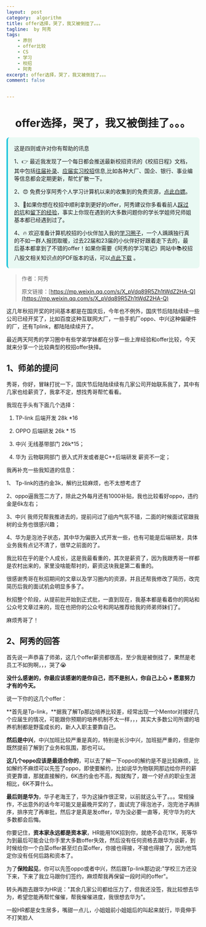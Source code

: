 ```yaml
---
layout:  post
category:  algorithm
title: offer选择，哭了，我又被倒挂了。。。
tagline:  by 阿秀
tags:
    - 原创
    - offer比较
    - CS
    - 学习
    - 校招
    - 阿秀
excerpt: offer选择，哭了，我又被倒挂了。。。
comment: false


---
```




<h1 align="center">offer选择，哭了，我又被倒挂了。。。</h1>

<div style="border-color: #24C6DC;
            background-color: #e9f9f3;         
            margin: 1rem 0;
        padding: .25rem 1rem;
        border-left-width: .3rem;
        border-left-style: solid;
        border-radius: .5rem;
        color: inherit;">
  <p>这是四则或许对你有帮助的讯息</p>
  <p>1、👉 最近我发现了一个每日都会推送最新校招资讯的《校招日程》文档，其中包括<a style="text-decoration: underline" href="https://flowus.cn/share/ee50d5eb-3cd5-4f74-880e-95b215dd4ff2" target="_blank">往届补录</a>、<a href="https://flowus.cn/share/5f327c98-1e31-46c8-b86b-5ac6105e021f" target="_blank">应届实习校招</a>信息,比如各种大厂、国企、银行、事业编等信息都会定期更新，帮忙扩散一下。</p>  
  <p>2、😍
    免费分享阿秀个人学习计算机以来的收集到的免费资源，<a style="text-decoration: underline" href="/notes/07-resources/01-free/01-introduce.html" target="_blank">点此白嫖</a>。
  </p>
  <p>3、🚀如果你想在校招中顺利拿到更好的offer，阿秀建议你多看看前人<a style="text-decoration: underline" href="https://www.yuque.com/tuobaaxiu/httmmc/npg1k81zeq4wfpyz" target="_blank">踩过的坑</a>和<a style="text-decoration: underline"  target="_blank" href="https://www.yuque.com/tuobaaxiu/httmmc/gge9ppd0mbu2d3dp">留下的经验</a>，事实上你现在遇到的大多数问题你的学长学姐师兄师姐基本都已经遇到过了。
  </p>
  <p>4、🔥 欢迎准备计算机校招的小伙伴加入我的<a  style="text-decoration: underline" href="https://www.yuque.com/tuobaaxiu/httmmc/xg0otqvc17wfx4u9" target="_blank">学习圈子</a>，一个人踽踽独行真的不如一群人报团取暖，过去22届和23届的小伙伴好好跟着走下去的，最后基本都拿到了不错的offer！如果你需要《阿秀的学习笔记》网站中📚︎校招八股文相关知识点的PDF版本的话，可以<a style="text-decoration: underline" href="/notes/08-other/02-question.html#_5、如何下载阿秀的学习笔记内容pdf版本" target="_blank">点此下载</a> 。</p>   </div>


> 作者：阿秀
>
> 原文链接：[https://mp.weixin.qq.com/s/X_pVdq89R5Zh1tWdZ2HA-Q](https://mp.weixin.qq.com/s/X_pVdq89R5Zh1tWdZ2HA-Q)







这几年秋招开奖的时间基本都是在国庆后，今年也不例外，国庆节后陆陆续续一些公司已经开奖了，比如百度这种互联网大厂，一些手机厂oppo、中兴这种偏硬件的厂，还有Tplink，都陆陆续续开了。

最近两天阿秀的学习圈中有些学弟学妹都在分享一些上岸经验和offer比较，今天就来分享一个比较典型的校招offer抉择。



## 1、师弟的提问

秀哥，你好，冒昧打扰一下，国庆节后陆陆续续有几家公司开始联系我了，其中有几家也给薪资了，我拿不定，想找秀哥帮忙看看。

我现在手头有下面几个选择：

1. TP-link 后端开发 28k *16 

2. OPPO 后端研发 26k * 15

3. 中兴  无线基带部门 26k*15；

4. 华为 云物联网部门 嵌入式开发或者是C++后端研发 薪资不一定；

   

我再补充一些我知道的信息：

1、 Tp-link的违约金3k，解约比较麻烦，也不太想考虑了

2、oppo逼我签二方了，除此之外每月还有1000补贴，我也比较看好oppo，违约金是6k左右；

3、中兴 我师兄帮我推进去的，提前问过了组内气氛不错，二面的时候面试官跟我树的业务也很感兴趣；

4、华为是泡池子状态，其中华为偏嵌入式开发一些，也有可能是后端研发，具体业务我有点记不清了，很早之前面的了。

我比较在乎的是个人成长，这是我最看重的，其次是薪资了，因为我跟秀哥一样都是农村出来的，家里没啥能帮衬的，薪资这块我是第二看重的。

很感谢秀哥在秋招期间的文章以及学习圈内的资源，并且还帮我修改了简历，改完简历后我的面试机会明显多多了。

秋招整个阶段，从提前批开始到正式批，一直到现在，我基本都是看着你的网站和公众号文章过来的，现在也把你的公众号和网站推荐给我的师弟师妹们了。

麻烦秀哥了！

## 2、阿秀的回答

首先说一声恭喜了师弟，这几个offer薪资都很高，至少我是被倒挂了，果然是老员工不如狗啊，，，哭了😭

**没什么感谢的，你最应该感谢的是你自己，而不是别人，你自己上心  + 愿意努力才有的今天。**

说一下你的这几个offer：

**首先是Tp-link，**据我了解Tp那边培养比较差，经常出现一个Mentor对接好几个应届生的情况，可能跟你预期的培养机制不太一样，，，其实大多数公司所谓的培养机制都是野蛮成长的，新人入职主要靠自己。

**然后是中兴**，中兴加班比较严重是真的，特别是长沙中兴，加班挺严重的，但是你既然提前了解到了业务和氛围，那也可以。

**这几个oppo应该是最适合你的**，可以去了解一下oppo的解约是不是比较麻烦，比如解约不麻烦可以先签了oppo，即使要解约，比如说华为物联网那边给你开的薪资更靠谱，那就直接解约，6K违约金也不高，掏就掏了，跟一个好点的职业生涯相比，6K不算什么。

**最后则是华为**，华子老海王了，华为这操作很正常，以前就这么干了。。。常规操作，不出意外的话今年可能又是最晚开奖的了，面试完了得泡池子，泡完池子再排序，排序完了再审批，然后才是真是发offer，华为没必要一直等，死守华为的大多数都会后悔。

你要记住，**资本家永远都是资本家**，HR能用10K招到你，就绝不会花11K，死等华为到最后可能会让你手里大多数offer失效，然后没有任何资格去跟华为谈薪，到时候给你一个白菜offer甚至烂白菜offer，你接也得接，不接也得接了，因为他笃定你没有任何后路和资本了。

为了**保险起见**，你可以先签oppo或者中兴，然后跟Tp-link那边说:"学校三方还没下来，下来了我立马跟你们签约，麻烦帮我再保留一段时间的offer"。

转头再跑去跟华为HR说："其余几家公司都给压力了，但我还没签，我比较想去华为，希望您能再帮忙催催，帮我催催进度，我很想去华为"。

一般HR都是女生居多，嘴甜一点儿，小姐姐前小姐姐后的叫起来就行，毕竟伸手不打笑脸人
